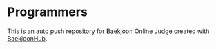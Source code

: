 # Programmers 
This is an auto push repository for Baekjoon Online Judge created with [BaekjoonHub](https://github.com/BaekjoonHub/BaekjoonHub).
 
 